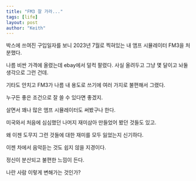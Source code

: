 ```yaml
---
title: "FM3 잘 가라..."
tags: [life]
layout: post
author: "Keith"
---
```


박스에 쓰여진 구입일자를 보니 2023년 7월로 찍혀있는 내 앰프 시뮬레이터 FM3을 처분했다. 

나름 비싼 가격에 올렸는데 ebay에서 덜컥 팔렸다.
사실 올려두고 그냥 몇 달이고 놔둘 생각으로 그런 건데.

기타도 안치고 FM3가 나름 내 용도로 쓰기에 여러 가지로 불편해서 그랬다.

누구든 좋은 조건으로 잘 쓸 수 있다면 좋겠지.

살면서 꽤나 많은 앰프 시뮬레이터도 써봤구나 한다. 

미국와서 처음에 심심했던 나머지 재미삼아 만들었어 봤던 것들도 있고. 

왜 이젠 도무지 그런 것들에 대한 재미를 모두 잃었는지 신기하다.

이젠 차에서 음악듣는 것도 쉽지 않을 지경이다. 

정신이 분산되고 불편한 느낌이 든다.

나란 사람 이렇게 변해가는 것인가?